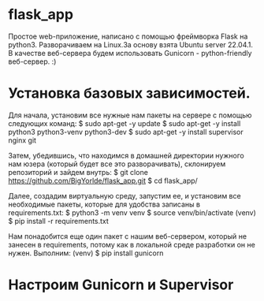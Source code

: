# flask_app
Простое web-приложение, написано с помощью фреймворка Flask на python3. Разворачиваем на Linux.За основу взята Ubuntu server 22.04.1. В качестве веб-сервера будем использовать Gunicorn - python-friendly веб-сервер. :)
# Установка базовых зависимостей.
Для начала, установим все нужные нам пакеты на сервере с помощью следующих команд:
    $ sudo apt-get -y update
    $ sudo apt-get -y install python3 python3-venv python3-dev
    $ sudo apt-get -y install supervisor nginx git

Затем, убедившись, что находимся в домашней директории нужного нам юзера (который будет все это разворачивать), склонируем репозиторий и зайдем внутрь:
    $ git clone https://github.com/BigYorlde/flask_app.git
    $ cd flask_app/

Далее, создадим виртуальную среду, запустим ее, и установим все необходимые пакеты, которые для удобства записаны в requirements.txt:
    $ python3 -m venv venv
    $ source venv/bin/activate
    (venv) $ pip install -r requirements.txt

Нам понадобится еще один пакет с нашим веб-сервером, который не занесен в requirements, потому как в локальной среде разработки он не нужен. Выполним:
    (venv) $ pip install gunicorn

# Настроим Gunicorn и Supervisor
